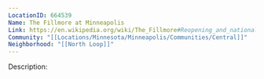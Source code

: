 ```yaml
---
LocationID: 664539
Name: The Fillmore at Minneapolis
Link: https://en.wikipedia.org/wiki/The_Fillmore#Reopening_and_national_franchise
Community: "[[Locations/Minnesota/Minneapolis/Communities/Central]]"
Neighborhood: "[[North Loop]]"
---
```


Description:

